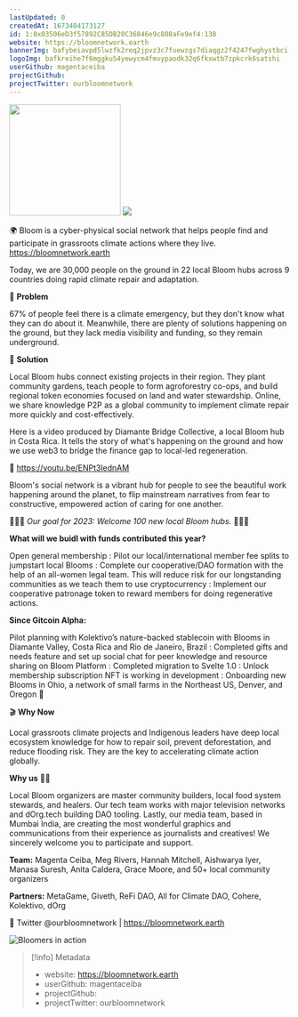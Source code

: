 ```yaml
---
lastUpdated: 0
createdAt: 1673484173127
id: 1:0x03506eD3f57892C85DB20C36846e9c808aFe9ef4:138
website: https://bloomnetwork.earth
bannerImg: bafybeiavpd5lwzfk2req2jpvz3c7fuewzgs7diaqgz2f4247fwghystbci
logoImg: bafkreihe7f6mggku54yewycm4fmvypaodk32q6fkxwtb7zpkcrk6satshi
userGithub: magentaceiba
projectGithub:
projectTwitter: ourbloomnetwork
---
```


<img style="width: 200px" src="https://ipfs-grants-stack.gitcoin.co/ipfs/bafkreihe7f6mggku54yewycm4fmvypaodk32q6fkxwtb7zpkcrk6satshi">

<img src="https://ipfs-grants-stack.gitcoin.co/ipfs/bafybeiavpd5lwzfk2req2jpvz3c7fuewzgs7diaqgz2f4247fwghystbci">

🌍 Bloom is a cyber-physical social network that helps people find and participate in grassroots climate actions where they live. https://bloomnetwork.earth

Today, we are 30,000 people on the ground in 22 local Bloom hubs across 9 countries doing rapid climate repair and adaptation.

👀 **Problem**

67% of people feel there is a climate emergency, but they don't know what they can do about it. Meanwhile, there are plenty of solutions happening on the ground, but they lack media visibility and funding, so they remain underground.

🌻 **Solution**

Local Bloom hubs connect existing projects in their region. They plant community gardens, teach people to form agroforestry co-ops, and build regional token economies focused on land and water stewardship. Online, we share knowledge P2P as a global community to implement climate repair more quickly and cost-effectively.

Here is a video produced by Diamante Bridge Collective, a local Bloom hub in Costa Rica. It tells the story of what's happening on the ground and how we use web3 to bridge the finance gap to local-led regeneration.

🌿 https://youtu.be/ENPt3lednAM

Bloom's social network is a vibrant hub for people to see the beautiful work happening around the planet, to flip mainstream narratives from fear to constructive, empowered action of caring for one another.

🌸🌸🌸 *Our goal for 2023: Welcome 100 new local Bloom hubs.* 🌸🌸🌸

**What will we buidl with funds contributed this year?**

Open general membership : Pilot our local/international member fee splits to jumpstart local Blooms : Complete our cooperative/DAO formation with the help of an all-women legal team. This will reduce risk for our longstanding communities as we teach them to use cryptocurrency : Implement our cooperative patronage token to reward members for doing regenerative actions.

**Since Gitcoin Alpha:**

Pilot planning with Kolektivo’s nature-backed stablecoin with Blooms in Diamante Valley, Costa Rica and Rio de Janeiro, Brazil : Completed gifts and needs feature and set up social chat for peer knowledge and resource sharing on Bloom Platform : Completed migration to Svelte 1.0 : Unlock membership subscription NFT is working in development : Onboarding new Blooms in Ohio, a network of small farms in the Northeast US, Denver, and Oregon 🌿


🎬 **Why Now**

Local grassroots climate projects and Indigenous leaders have deep local ecosystem knowledge for how to repair soil, prevent deforestation, and reduce flooding risk. They are the key to accelerating climate action globally.

**Why us** 🙌🏽

Local Bloom organizers are master community builders, local food system stewards, and healers. Our tech team works with major television networks and dOrg.tech building DAO tooling. Lastly, our media team, based in Mumbai India, are creating the most wonderful graphics and communications from their experience as journalists and creatives! We sincerely welcome you to participate and support.

**Team:** Magenta Ceiba, Meg Rivers, Hannah Mitchell, Aishwarya Iyer, Manasa Suresh, Anita Caldera, Grace Moore, and 50+ local community organizers

**Partners:** MetaGame, Giveth, ReFi DAO, All for Climate DAO, Cohere, Kolektivo, dOrg

🌊 Twitter @ourbloomnetwork | https://bloomnetwork.earth

![Bloomers in action](https://hdkzuqwqcauhtqkrrzjx.supabase.co/storage/v1/object/sign/images/grantsHeader_small.png?token=eyJhbGciOiJIUzI1NiIsInR5cCI6IkpXVCJ9.eyJ1cmwiOiJpbWFnZXMvZ3JhbnRzSGVhZGVyX3NtYWxsLnBuZyIsImlhdCI6MTY4MTg0NDk4MywiZXhwIjoxNzEzMzgwOTgzfQ.9Zlsi6c6NTLvHjvi-0Sz43wsNTYXhb2fPeu9HSfUgiA&t=2023-04-18T19%3A09%3A43.925Z)

> [!info] Metadata
> * website: https://bloomnetwork.earth
> * userGithub: magentaceiba
> * projectGithub: 
> * projectTwitter: ourbloomnetwork